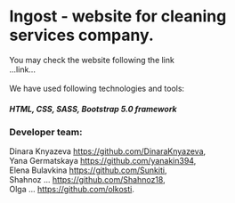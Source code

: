 # Ingost - website for cleaning services company.<br/>

You may check the website following the link <br/>
...link... <br/>
<br/>
We have used following technologies and tools: <br/>
##### HTML, CSS, SASS, Bootstrap 5.0 framework <br/>

### Developer team: <br/>
Dinara Knyazeva https://github.com/DinaraKnyazeva, <br/>
Yana Germatskaya https://github.com/yanakin394, <br/>
Elena Bulavkina https://github.com/Sunkiti, <br/>
Shahnoz ... https://github.com/Shahnoz18, <br/>
Olga ... https://github.com/olkosti. <br/>
